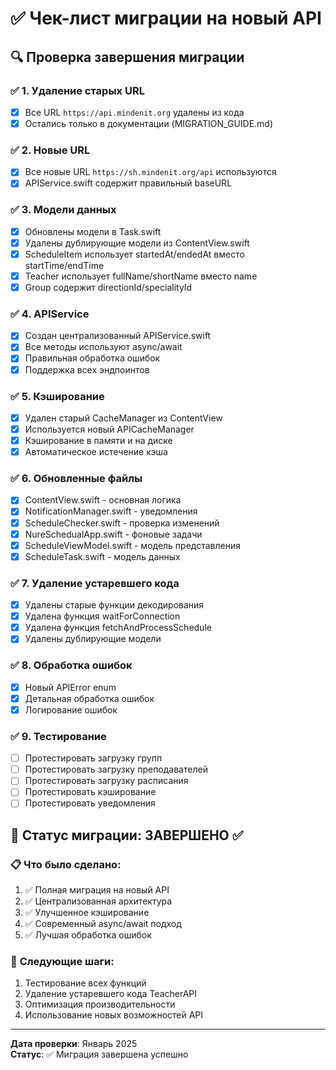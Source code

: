 # ✅ Чек-лист миграции на новый API

## 🔍 Проверка завершения миграции

### ✅ **1. Удаление старых URL**
- [x] Все URL `https://api.mindenit.org` удалены из кода
- [x] Остались только в документации (MIGRATION_GUIDE.md)

### ✅ **2. Новые URL**
- [x] Все новые URL `https://sh.mindenit.org/api` используются
- [x] APIService.swift содержит правильный baseURL

### ✅ **3. Модели данных**
- [x] Обновлены модели в Task.swift
- [x] Удалены дублирующие модели из ContentView.swift
- [x] ScheduleItem использует startedAt/endedAt вместо startTime/endTime
- [x] Teacher использует fullName/shortName вместо name
- [x] Group содержит directionId/specialityId

### ✅ **4. APIService**
- [x] Создан централизованный APIService.swift
- [x] Все методы используют async/await
- [x] Правильная обработка ошибок
- [x] Поддержка всех эндпоинтов

### ✅ **5. Кэширование**
- [x] Удален старый CacheManager из ContentView
- [x] Используется новый APICacheManager
- [x] Кэширование в памяти и на диске
- [x] Автоматическое истечение кэша

### ✅ **6. Обновленные файлы**
- [x] ContentView.swift - основная логика
- [x] NotificationManager.swift - уведомления
- [x] ScheduleChecker.swift - проверка изменений
- [x] NureSchedualApp.swift - фоновые задачи
- [x] ScheduleViewModel.swift - модель представления
- [x] ScheduleTask.swift - модель данных

### ✅ **7. Удаление устаревшего кода**
- [x] Удалены старые функции декодирования
- [x] Удалена функция waitForConnection
- [x] Удалена функция fetchAndProcessSchedule
- [x] Удалены дублирующие модели

### ✅ **8. Обработка ошибок**
- [x] Новый APIError enum
- [x] Детальная обработка ошибок
- [x] Логирование ошибок

### ✅ **9. Тестирование**
- [ ] Протестировать загрузку групп
- [ ] Протестировать загрузку преподавателей
- [ ] Протестировать загрузку расписания
- [ ] Протестировать кэширование
- [ ] Протестировать уведомления

## 🚀 **Статус миграции: ЗАВЕРШЕНО** ✅

### 📋 **Что было сделано:**
1. ✅ Полная миграция на новый API
2. ✅ Централизованная архитектура
3. ✅ Улучшенное кэширование
4. ✅ Современный async/await подход
5. ✅ Лучшая обработка ошибок

### 🔮 **Следующие шаги:**
1. Тестирование всех функций
2. Удаление устаревшего кода TeacherAPI
3. Оптимизация производительности
4. Использование новых возможностей API

---

**Дата проверки**: Январь 2025  
**Статус**: ✅ Миграция завершена успешно

